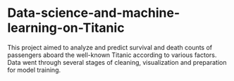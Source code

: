 # Data-science-and-machine-learning-on-Titanic
This project aimed to analyze and predict survival and death counts of passengers aboard the well-known Titanic according to various factors. Data went through  several stages of cleaning, visualization and preparation for model training.
